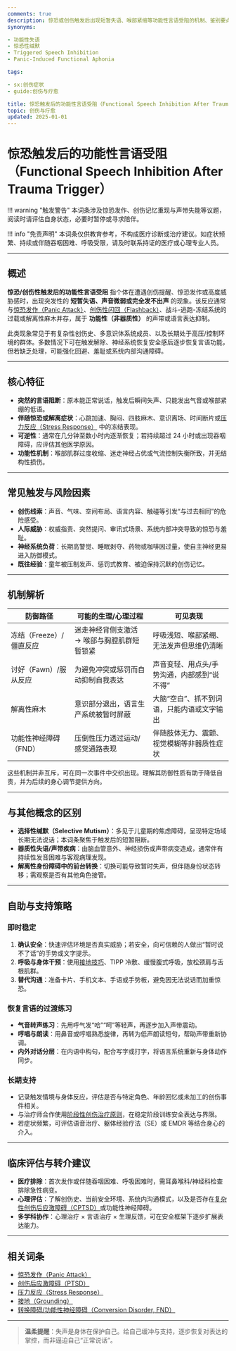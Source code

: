 ```yaml
---
comments: true
description: 惊恐或创伤触发后出现短暂失语、喉部紧缩等功能性言语受阻的机制、鉴别要点与自助应对策略，帮助识别风险并与专业支持协作。
synonyms:

- 功能性失语
- 惊恐性缄默
- Triggered Speech Inhibition
- Panic-Induced Functional Aphonia

tags:

- sx:创伤症状
- guide:创伤与疗愈

title: 惊恐触发后的功能性言语受阻（Functional Speech Inhibition After Trauma Trigger）
topic: 创伤与疗愈
updated: 2025-01-01
---
```


# 惊恐触发后的功能性言语受阻（Functional Speech Inhibition After Trauma Trigger）

!!! warning "触发警告"
    本词条涉及惊恐发作、创伤记忆重现与声带失能等议题，阅读时请评估自身状态，必要时暂停或寻求陪伴。

!!! info "免责声明"
    本词条仅供教育参考，不构成医疗诊断或治疗建议。如症状频繁、持续或伴随吞咽困难、呼吸受限，请及时联系持证的医疗或心理专业人员。

---

## 概述

**惊恐/创伤性触发后的功能性言语受阻** 指个体在遭遇创伤提醒、惊恐发作或高度威胁感时，出现突发性的 **短暂失语、声音微弱或完全发不出声** 的现象。该反应通常与[惊恐发作（Panic Attack）](Panic-Attack.md)、[创伤性闪回（Flashback）](Flashback.md)、战斗-逃跑-冻结系统的过载或解离性麻木并存，属于 **功能性（非器质性）** 的声带或语言表达抑制。

此类现象常见于有复杂性创伤史、多意识体系统成员、以及长期处于高压/控制环境的群体。多数情况下可在触发解除、神经系统恢复安全感后逐步恢复言语功能，但若缺乏处理，可能强化回避、羞耻或系统内部沟通障碍。

---

## 核心特征

- **突然的言语阻断**：原本能正常说话，触发后瞬间失声、只能发出气音或喉部紧绷的低语。
- **伴随惊恐或解离症状**：心跳加速、胸闷、四肢麻木、意识离场、时间断片或[压力反应（Stress Response）](Stress-Response.md) 中的冻结表现。
- **可逆性**：通常在几分钟至数小时内逐渐恢复；若持续超过 24 小时或出现吞咽障碍，应评估其他医学原因。
- **功能性机制**：喉部肌群过度收缩、迷走神经占优或气流控制失衡所致，并无结构性损伤。

---

## 常见触发与风险因素

- **创伤线索**：声音、气味、空间布局、语言内容、触碰等引发“与过去相同”的危险感受。
- **人际威胁**：权威指责、突然提问、审讯式场景、系统内部冲突导致的惊恐与羞耻。
- **神经系统负荷**：长期高警觉、睡眠剥夺、药物或咖啡因过量，使自主神经更易进入防御模式。
- **既往经验**：童年被压制发声、惩罚式教育、被迫保持沉默的创伤记忆。

---

## 机制解析

| 防御路径 | 可能的生理/心理过程 | 可见表现 |
| --- | --- | --- |
| 冻结（Freeze）/僵直反应 | 迷走神经背侧支激活 → 喉部与胸腔肌群短暂锁紧 | 呼吸浅短、喉部紧绷、无法发声但思维仍清晰 |
| 讨好（Fawn）/服从反应 | 为避免冲突或惩罚而自动抑制自我表达 | 声音变轻、用点头/手势沟通，内部感到“说不得” |
| 解离性麻木 | 意识部分退出，语言生产系统被暂时屏蔽 | 大脑“空白”、抓不到词语，只能内语或文字输出 |
| 功能性神经障碍（FND） | 压倒性压力透过运动/感觉通路表现 | 伴随肢体无力、震颤、视觉模糊等非器质性症状 |

这些机制并非互斥，可在同一次事件中交织出现。理解其防御性质有助于降低自责，并为后续的身心调节提供方向。

---

## 与其他概念的区别

- **选择性缄默（Selective Mutism）**：多见于儿童期的焦虑障碍，呈现特定场域长期无法说话；本词条聚焦于触发后的短暂阻断。
- **器质性失语/声带疾病**：由脑血管意外、神经损伤或声带病变造成，通常伴有持续性发音困难与客观病理发现。
- **解离性身份障碍中的前台转换**：切换可能导致暂时失声，但伴随身份状态转移；需观察是否有其他角色接管。

---

## 自助与支持策略

### 即时稳定

1. **确认安全**：快速评估环境是否真实威胁；若安全，向可信赖的人做出“暂时说不了话”的手势或文字提示。
2. **呼吸与身体干预**：使用[接地技巧](Grounding.md)、TIPP 冷敷、缓慢腹式呼吸，放松颈肩与舌根肌群。
3. **替代沟通**：准备卡片、手机文本、手语或手势板，避免因无法说话而加重惊恐。

### 恢复言语的过渡练习

- **气音转声练习**：先用呼气发“哈”“呵”等轻声，再逐步加入声带震动。
- **哼唱与朗读**：用鼻音或哼唱熟悉旋律，再转为低声朗读短句，帮助声带重新协调。
- **内外对话分层**：在内语中构句，配合写字或打字，将语言系统重新与身体动作同步。

### 长期支持

- 记录触发情境与身体反应，评估是否与特定角色、年龄回忆或未加工的创伤事件相关。
- 与治疗师合作使用[阶段性创伤治疗原则](Phase-Oriented-Treatment-Principles.md)，在稳定阶段训练安全表达与界限。
- 若症状频繁，可评估语音治疗、躯体经验疗法（SE）或 EMDR 等结合身心的介入。

---

## 临床评估与转介建议

- **医疗排除**：首次发作或伴随吞咽困难、呼吸困难时，需耳鼻喉科/神经科检查排除急性病变。
- **心理评估**：了解创伤史、当前安全环境、系统内沟通模式，以及是否存在[复杂性创伤后应激障碍（CPTSD）](CPTSD.md)或功能性神经障碍。
- **多学科协作**：心理治疗 × 言语治疗 × 生理反馈，可在安全框架下逐步扩展表达能力。

---

## 相关词条

- [惊恐发作（Panic Attack）](Panic-Attack.md)
- [创伤后应激障碍（PTSD）](PTSD.md)
- [压力反应（Stress Response）](Stress-Response.md)
- [接地（Grounding）](Grounding.md)
- [转换障碍/功能性神经障碍（Conversion Disorder, FND）](Conversion-Disorder-FND.md)

---

> **温柔提醒**：失声是身体在保护自己。给自己缓冲与支持，逐步恢复对表达的掌控，而非逼迫自己“正常说话”。
